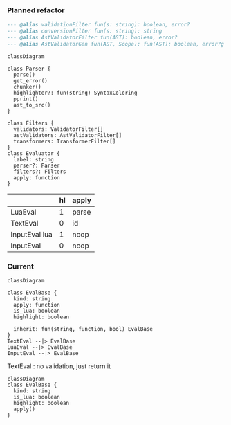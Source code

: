 ### Planned refactor

```lua
--- @alias validationFilter fun(s: string): boolean, error?
--- @alias conversionFilter fun(s: string): string
--- @alias AstValidatorFilter fun(AST): boolean, error?
--- @alias AstValidatorGen fun(AST, Scope): fun(AST): boolean, error?g
```

```mermaid
classDiagram

class Parser {
  parse()
  get_error()
  chunker()
  highlighter?: fun(string) SyntaxColoring
  pprint()
  ast_to_src()
}

class Filters {
  validators: ValidatorFilter[]
  astValidators: AstValidatorFilter[]
  transformers: TransformerFilter[]
}
class Evaluator {
  label: string
  parser?: Parser
  filters?: Filters
  apply: function
}
```

|               | hl  | apply |
| :------------ | :-- | :---- |
| LuaEval       | 1   | parse |
| TextEval      | 0   | id    |
| InputEval lua | 1   | noop  |
| InputEval     | 0   | noop  |

### Current

```mermaid
classDiagram

class EvalBase {
  kind: string
  apply: function
  is_lua: boolean
  highlight: boolean

  inherit: fun(string, function, bool) EvalBase
}
TextEval --|> EvalBase
LuaEval --|> EvalBase
InputEval --|> EvalBase
```

TextEval : no validation, just return it

```mermaid
classDiagram
class EvalBase {
  kind: string
  is_lua: boolean
  highlight: boolean
  apply()
}

```
